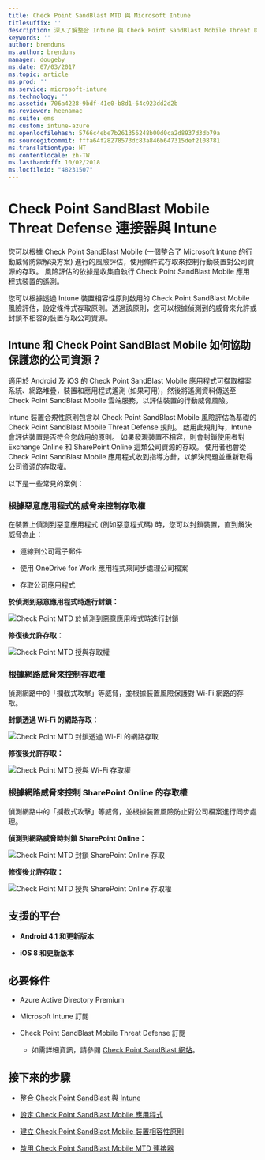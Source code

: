 ```yaml
---
title: Check Point SandBlast MTD 與 Microsoft Intune
titlesuffix: ''
description: 深入了解整合 Intune 與 Check Point SandBlast Mobile Threat Defense 來控制行動裝置對公司資源的存取。
keywords: ''
author: brenduns
ms.author: brenduns
manager: dougeby
ms.date: 07/03/2017
ms.topic: article
ms.prod: ''
ms.service: microsoft-intune
ms.technology: ''
ms.assetid: 706a4228-9bdf-41e0-b8d1-64c923dd2d2b
ms.reviewer: heenamac
ms.suite: ems
ms.custom: intune-azure
ms.openlocfilehash: 5766c4ebe7b261356248b00d0ca2d8937d3db79a
ms.sourcegitcommit: fffa64f28278573dc83a846b647315def2108781
ms.translationtype: HT
ms.contentlocale: zh-TW
ms.lasthandoff: 10/02/2018
ms.locfileid: "48231507"
---
```

# <a name="check-point-sandblast-mobile-threat-defense-connector-with-intune"></a>Check Point SandBlast Mobile Threat Defense 連接器與 Intune

您可以根據 Check Point SandBlast Mobile (一個整合了 Microsoft Intune 的行動威脅防禦解決方案) 進行的風險評估，使用條件式存取來控制行動裝置對公司資源的存取。 風險評估的依據是收集自執行 Check Point SandBlast Mobile 應用程式裝置的遙測。

您可以根據透過 Intune 裝置相容性原則啟用的 Check Point SandBlast Mobile 風險評估，設定條件式存取原則。透過該原則，您可以根據偵測到的威脅來允許或封鎖不相容的裝置存取公司資源。

## <a name="how-do-intune-and-check-point-sandblast-mobile-help-protect-your-company-resources"></a>Intune 和 Check Point SandBlast Mobile 如何協助保護您的公司資源？

適用於 Android 及 iOS 的 Check Point SandBlast Mobile 應用程式可擷取檔案系統、網路堆疊，裝置和應用程式遙測 (如果可用)，然後將遙測資料傳送至 Check Point SandBlast Mobile 雲端服務，以評估裝置的行動威脅風險。

Intune 裝置合規性原則包含以 Check Point SandBlast Mobile 風險評估為基礎的 Check Point SandBlast Mobile Threat Defense 規則。 啟用此規則時，Intune 會評估裝置是否符合您啟用的原則。 如果發現裝置不相容，則會封鎖使用者對 Exchange Online 和 SharePoint Online 這類公司資源的存取。 使用者也會從 Check Point SandBlast Mobile 應用程式收到指導方針，以解決問題並重新取得公司資源的存取權。

<!-- ## Sample scenarios 
closing syntax for comment above is missing. Please insert closing syntax at intended location. -->

以下是一些常見的案例：

### <a name="control-access-based-on-threats-from-malicious-apps"></a>根據惡意應用程式的威脅來控制存取權

在裝置上偵測到惡意應用程式 (例如惡意程式碼) 時，您可以封鎖裝置，直到解決威脅為止︰

-   連線到公司電子郵件

-   使用 OneDrive for Work 應用程式來同步處理公司檔案

-   存取公司應用程式

**於偵測到惡意應用程式時進行封鎖：**

![Check Point MTD 於偵測到惡意應用程式時進行封鎖](./media/checkpoint-MTD-2.PNG)

**修復後允許存取：**

![Check Point MTD 授與存取權](./media/checkpoint-MTD-3.PNG)

### <a name="control-access-based-on-threat-to-network"></a>根據網路威脅來控制存取權

偵測網路中的「攔截式攻擊」等威脅，並根據裝置風險保護對 Wi-Fi 網路的存取。

**封鎖透過 Wi-Fi 的網路存取︰**

![Check Point MTD 封鎖透過 Wi-Fi 的網路存取](./media/checkpoint-MTD-4.PNG)

**修復後允許存取：**

![Check Point MTD 授與 Wi-Fi 存取權](./media/checkpoint-MTD-5.PNG)

### <a name="control-access-to-sharepoint-online-based-on-threat-to-network"></a>根據網路威脅來控制 SharePoint Online 的存取權

偵測網路中的「攔截式攻擊」等威脅，並根據裝置風險防止對公司檔案進行同步處理。

**偵測到網路威脅時封鎖 SharePoint Online：**

![Check Point MTD 封鎖 SharePoint Online 存取](./media/checkpoint-MTD-6.PNG)

**修復後允許存取：**

![Check Point MTD 授與 SharePoint Online 存取權](./media/checkpoint-MTD-7.PNG)

## <a name="supported-platforms"></a>支援的平台

-   **Android 4.1 和更新版本**

-   **iOS 8 和更新版本**

## <a name="pre-requisites"></a>必要條件

-   Azure Active Directory Premium

-   Microsoft Intune 訂閱

-   Check Point SandBlast Mobile Threat Defense 訂閱
    -   如需詳細資訊，請參閱 [Check Point SandBlast 網站](https://www.checkpoint.com/)。

## <a name="next-steps"></a>接下來的步驟

- [整合 Check Point SandBlast 與 Intune](checkpoint-sandblast-mobile-mtd-connector-integration.md)

- [設定 Check Point SandBlast Mobile 應用程式](mtd-apps-ios-app-configuration-policy-add-assign.md)

- [建立 Check Point SandBlast Mobile 裝置相容性原則](mtd-device-compliance-policy-create.md)

- [啟用 Check Point SandBlast Mobile MTD 連接器](mtd-connector-enable.md)
